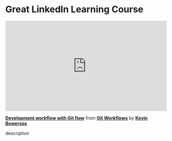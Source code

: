 <h1>Great LinkedIn Learning Course</h1>

<div style="position:relative;height:0;padding-bottom:56.25%"><iframe width="640" height="360" src="https://www.linkedin.com/learning/embed/git-workflows/development-workflow-with-git-flow?autoplay=false&claim=AQFNCwyydspFZgAAAYYPLoO5-zYA13Rm0kO3eEzUrF7YXs5Egdpnd04Nm5rTLtZGbwgqC3dfJ2svlHYwxf025dhy8wwD30mjUTC8OtFx71xBBLFXPKkfb7pf9F-v8dclY4uwbrUDFjTtC3EmaAes3fDozc1tOjqxDfdZJx0BnQAxisPpcCmrxGWuGWG-ZU4on07QLV6Rssiep8Y70KBtLt63qW26xEkIq0EC6DefGnz7JIZp5rv7NQHZBIz8JxzDTtotGYBQNwNUqbJZrQmBSiIO2zgXS4bWlYXu8kysRamma70Nh_CmDqav7l9QaSwHbNHbpQr_ptNmSgxfipL5NTHeeyOxUOmnrsHJR7p6afRlRFZS3dzKBlUK9rMj8Ebg98YBr5R-JmkhD43f-4P5AHYtXcI5FqVzR3xojynh2RlvY4j-w826fg0UEfYOqPUAKYooZ1QShZKMhyI6Hzzu0x5XCwiYRVKCpz7F7-4R8AQAI3mF8D3foXGll00kadAI94vGmj2dhUr3wjSxnDtpcfLKDCOmHigucAL9f_W1mVClJ_MaLqs5LOmLjSXoQrzP8iZmdRk90G1PS17LwMJEergN8Yusn16J63RTh9A2lTACcxPLCN484WLh9_MXSrg7Tqx2zNPUFubhqcH_y6QJolinhx9U_eE-F05tVyFGcFB_cErUGsegl1Af0EWlfMhlmsDeV1qnczC8EHqvlCt6F-NrCp1KmShPRGdVw6_dbrbPCrfDH5ZWN8YJ1Uq-Up7oFrOgEVyEYYBgNiVRH49PHs9BaWNCZTSUC7B1ouu3fpJdGVK6-irAE-fpKeqXhPS579Ohzjn4PEp9xxTguTsYEARRl8ad_p-KW0QksMR60fsDas6_SvuX_YqPziXNg840ruPyd4CaTqizVh1TQ0fnjeony8f8LgJbY_P81_keF6GMQcM_-F665dopMoBKWQSChy4cfzpV9x8JLOktPINAop6PQ4xYykUGt86cqOnqKhuzEvKm0vyQLcrN0OAcZzyMlzy0vO3OQRfNEQ44HjkD45kn1NE1dClbxabZB9d3raHDwIN-ja22vcLBp-qUzV6EGPJaZZSQWUDGAkDQAiaTUDDgF1vkke9SRvwrNEQmuTdrpZS5PYnHYPZx-Hf6TangBPmBy5RHpax6y4Ri1SqS9HmgI2dg&lipi=urn%3Ali%3Apage%3Ad_learning_content%3BuT1pNyv6QC6Jx4F373LzbA%3D%3D&licu" mozallowfullscreen="true" webkitallowfullscreen="true" allowfullscreen="true" frameborder="0" style="position:absolute;width:100%;height:100%;left:0"></iframe></div><p><strong><a href="https://www.linkedin.com/learning/git-workflows/development-workflow-with-git-flow?trk=embed_lil">Development workflow with Git flow</a></strong> from <strong><a href="https://www.linkedin.com/learning/git-workflows?trk=embed_lil">Git Workflows</a></strong> by <strong><a href="https://www.linkedin.com/learning/instructors/kevin-bowersox?trk=embed_lil">Kevin Bowersox</a></strong></p>

description

